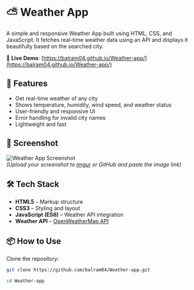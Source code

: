 # ⛅ Weather App

A simple and responsive Weather App built using HTML, CSS, and JavaScript. It fetches real-time weather data using an API and displays it beautifully based on the searched city.

🔗 **Live Demo**: [https://balram04.github.io/Weather-app/](https://balram04.github.io/Weather-app/)

## 🌟 Features

- Get real-time weather of any city
- Shows temperature, humidity, wind speed, and weather status
- User-friendly and responsive UI
- Error handling for invalid city names
- Lightweight and fast

## 📸 Screenshot

![Weather App Screenshot](https://i.imgur.com/your-screenshot-link.png)  
*(Upload your screenshot to [imgur](https://imgur.com/) or GitHub and paste the image link)*

## 🛠️ Tech Stack

- **HTML5** – Markup structure
- **CSS3** – Styling and layout
- **JavaScript (ES6)** – Weather API integration
- **Weather API** – [OpenWeatherMap API](https://openweathermap.org/api)

## 📦 How to Use

 Clone the repository:
   ```bash
   git clone https://github.com/balram04/Weather-app.git

 cd Weather-app

